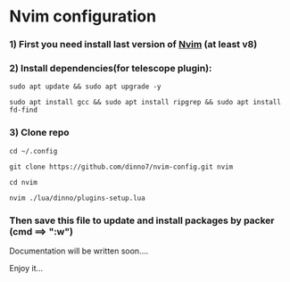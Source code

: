 # Nvim configuration

### 1) First you need install last version of [Nvim](https://neovim.io/) (at least v8)

### 2) Install dependencies(for telescope plugin):

```
sudo apt update && sudo apt upgrade -y
```

```
sudo apt install gcc && sudo apt install ripgrep && sudo apt install fd-find
```

### 3) Clone repo

```
cd ~/.config
```
```
git clone https://github.com/dinno7/nvim-config.git nvim
```
```
cd nvim
```
```
nvim ./lua/dinno/plugins-setup.lua
```

### Then save this file to update and install packages by packer (cmd ==> ":w")

Documentation will be written soon....

Enjoy it...
